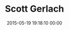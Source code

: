 ---
title: "Scott Gerlach"
date: 2015-05-19 19:18:10 00:00
permalink: /swgerlach
twitter: ""
likes: [2513,2516]
id: 2399
gravatar: "http://www.gravatar.com/avatar/4321fc431b9433e04db39e13b08beac6"
---